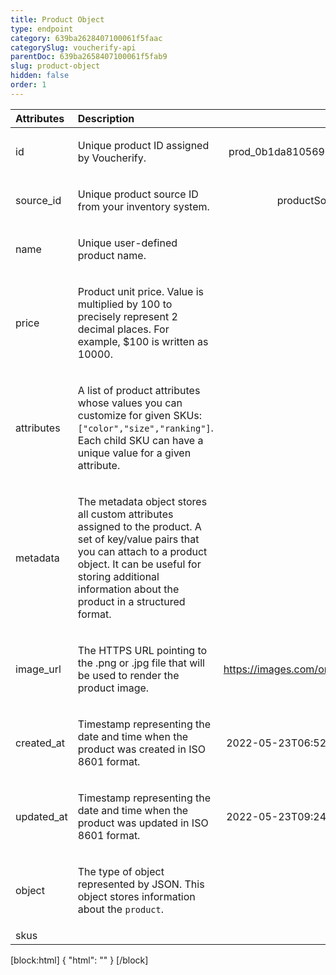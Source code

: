 ```yaml
---
title: Product Object
type: endpoint
category: 639ba2628407100061f5faac
categorySlug: voucherify-api
parentDoc: 639ba2658407100061f5fab9
slug: product-object
hidden: false
order: 1
---
```


| Attributes |  Description  | Example |
|:-----|:--------|------:|
| id | <p>Unique product ID assigned by Voucherify.</p> | <p>prod_0b1da8105693710357</p> |
| source_id | <p>Unique product source ID from your inventory system.</p> | <p>productSourceID16</p> |
| name | <p>Unique user-defined product name.</p> | <p>T-shirt</p> |
| price | <p>Product unit price. Value is multiplied by 100 to precisely represent 2 decimal places. For example, $100 is written as 10000.</p> |  |
| attributes | <p>A list of product attributes whose values you can customize for given SKUs: <code>[&quot;color&quot;,&quot;size&quot;,&quot;ranking&quot;]</code>. Each child SKU can have a unique value for a given attribute.</p> |  |
| metadata | <p>The metadata object stores all custom attributes assigned to the product. A set of key/value pairs that you can attach to a product object. It can be useful for storing additional information about the product in a structured format.</p>  |  |
| image_url | <p>The HTTPS URL pointing to the .png or .jpg file that will be used to render the product image.</p> | <p>https://images.com/original.jpg</p> |
| created_at | <p>Timestamp representing the date and time when the product was created in ISO 8601 format.</p> | <p>2022-05-23T06:52:55.008Z</p> |
| updated_at | <p>Timestamp representing the date and time when the product was updated in ISO 8601 format.</p> | <p>2022-05-23T09:24:07.405Z</p> |
| object | <p>The type of object represented by JSON. This object stores information about the <code>product</code>.</p> |  |
| skus |  |  |

[block:html]
{
  "html": "<style>\n[title=\"Toggle library\"] { \n  display: none; }\n.LanguagePicker-divider { \n  display: none; }\n.Playground-section3VTXuaYZivJK > .APISectionHeader3LN_-QIR0m7x {\n  display: none; }\n.LanguagePicker-languages1qVVo_v6AlP9 {\n  display: none; }\n.headline-container-article-info2GaOf2jMpV0r {\n  display: none; }\n.APISectionHeader3LN_-QIR0m7x {\n  display: none; }\n.APIResponseSchemaPicker-label3XMQ9E-slNcS {\n  display: none; }\n.PlaygroundC7DInM9NFvBg {\n  display: none; }\n.Modal-Header3VPrQs3MUWWd {\n  display: none; }\n.rm-ReferenceMain .rm-Article {\n  max-width: 2000px; }\n</style>"
}
[/block]

